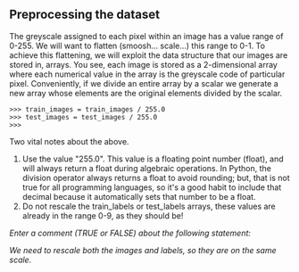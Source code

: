 ## Preprocessing the dataset
The greyscale assigned to each pixel within an image has a value range of 0-255. We will want to flatten (smoosh… scale…) this range to 0-1. To achieve this flattening, we will exploit the data structure that our images are stored in, arrays.  You see, each image is stored as a 2-dimensional array where each numerical value in the array is the greyscale code of particular pixel. Conveniently, if we divide an entire array by a scalar we generate a new array whose elements are the original elements divided by the scalar.

```console
>>> train_images = train_images / 255.0
>>> test_images = test_images / 255.0
>>>
```

Two vital notes about the above.
 
1. Use the value "255.0". This value is a floating point number (float), and will always return a float during algebraic operations. In Python, the division operator always returns a float to avoid rounding; but, that is not true for all programming languages, so it's a good habit to include that decimal because it automatically sets that number to be a float. 
2. Do not rescale the train_labels or test_labels arrays, these values are already in the range 0-9, as they should be!

*Enter a comment (TRUE or FALSE) about the following statement:*

_We need to rescale both the images and labels, so they are on the same scale._